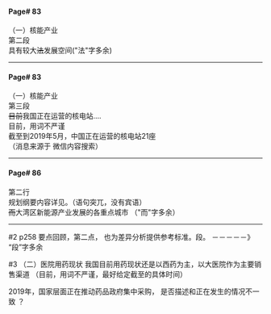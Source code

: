 #### Page# 83
（一）核能产业  
第二段    
具有较大~~法~~发展空间("法"字多余) 
___  

#### Page# 83
（一）核能产业   
第三段  
~~目前~~我国正在运营的核电站....  
目前，用词不严谨  
截至到2019年5月，中国正在运营的核电站21座  
（消息来源于 微信内容搜索）  
___

#### Page# 86
第二行  
规划纲要内容详见。（语句突兀，没有宾语）  
~~而~~大湾区新能源产业发展的各重点城市 （"而"字多余）


___

#2
p258
要点回顾，第二点，
也为差异分析提供参考标准。段。 －－－－－》 “段”字多余

#3
（二）医院用药现状
我国目前用药现状还是以西药为主，以大医院作为主要销售渠道
（目前，用词不严谨，最好给定截至的具体时间）

2019年，国家层面正在推动药品政府集中采购，
是否描述和正在发生的情况不一致 ？



